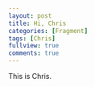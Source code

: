 ```yaml
---
layout: post
title: Hi, Chris
categories: [Fragment]
tags: [Chris]
fullview: true
comments: true
---
```


This is Chris.